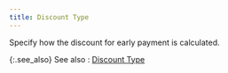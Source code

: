 ```yaml
---
title: Discount Type
---
```



Specify how the discount for early payment is calculated.


{:.see_also}
See also
: [Discount  Type](JavaScript:RelatedTopics1.Click())<!--Metadata type="DesignerControl" startspan
<object CLASSID="clsid:ADB880A6-D8FF-11CF-9377-00AA003B7A11"
	ID=RelatedTopics1
	TYPE="application/x-oleobject">
</object>-->

<object classid="clsid:ADB880A6-D8FF-11CF-9377-00AA003B7A11" id="RelatedTopics1" type="application/x-oleobject"> 
 <param name="Command" value="Related Topics">
<param name="Window" value="second">
<param name="Item1" value="Discount information;{{site.sc_chm}}/misc/discount_types.html">
</object><!--Metadata type="DesignerControl" endspan-->
